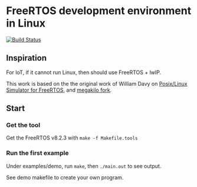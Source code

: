 # FreeRTOS development environment in Linux
[![Build Status](https://travis-ci.org/nqd/freertos_linux_devl.svg?branch=master)](https://travis-ci.org/nqd/freertos_linux_devl)

## Inspiration
For IoT, if it cannot run Linux, then should use FreeRTOS + lwIP.

This work is based on the the original work of William Davy on [Posix/Linux Simulator for FreeRTOS](http://www.freertos.org/FreeRTOS-simulator-for-Linux.html), and [megakilo fork](https://github.com/megakilo/FreeRTOS-Sim).

## Start
### Get the tool
Get the FreeRTOS v8.2.3 with `make -f Makefile.tools`

### Run the first example
Under examples/demo, run `make`, then `./main.out` to see output.

See demo makefile to create your own program.

